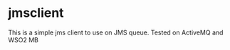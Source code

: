 jmsclient
=========

This is a simple jms client to use on JMS queue.
Tested on ActiveMQ and WSO2 MB

